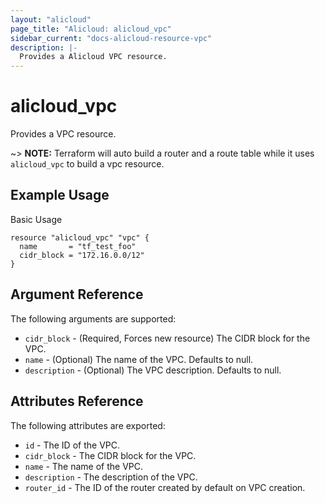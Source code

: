 ```yaml
---
layout: "alicloud"
page_title: "Alicloud: alicloud_vpc"
sidebar_current: "docs-alicloud-resource-vpc"
description: |-
  Provides a Alicloud VPC resource.
---
```


# alicloud\_vpc

Provides a VPC resource.

~> **NOTE:** Terraform will auto build a router and a route table while it uses `alicloud_vpc` to build a vpc resource.

## Example Usage

Basic Usage

```hcl
resource "alicloud_vpc" "vpc" {
  name       = "tf_test_foo"
  cidr_block = "172.16.0.0/12"
}
```

## Argument Reference

The following arguments are supported:

* `cidr_block` - (Required, Forces new resource) The CIDR block for the VPC.
* `name` - (Optional) The name of the VPC. Defaults to null.
* `description` - (Optional) The VPC description. Defaults to null.

## Attributes Reference

The following attributes are exported:

* `id` - The ID of the VPC.
* `cidr_block` - The CIDR block for the VPC.
* `name` - The name of the VPC.
* `description` - The description of the VPC.
* `router_id` - The ID of the router created by default on VPC creation.
